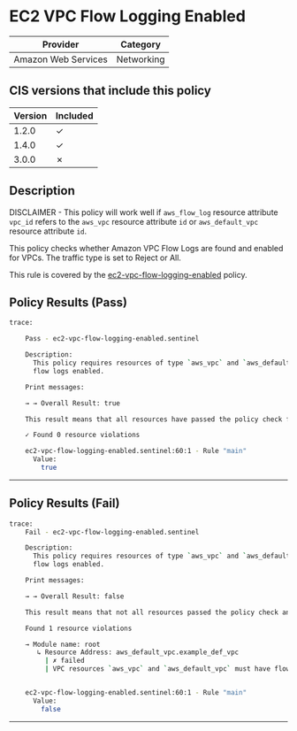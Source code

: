 # EC2 VPC Flow Logging Enabled

| Provider            | Category   |
|---------------------|------------|
| Amazon Web Services | Networking |


## CIS versions that include this policy

| Version | Included |
|---------|----------|
| 1.2.0   | &check;  |
| 1.4.0   | &check;  |
| 3.0.0   | &cross;  |

## Description

DISCLAIMER - This policy will work well if `aws_flow_log` resource attribute `vpc_id` 
refers to the `aws_vpc` resource attribute `id` or `aws_default_vpc` resource attribute `id`.

This policy checks whether Amazon VPC Flow Logs are found and enabled for VPCs. The traffic type is set to Reject or All.

This rule is covered by the [ec2-vpc-flow-logging-enabled](../../policies/ec2-vpc-flow-logging-enabled.sentinel) policy.

## Policy Results (Pass)
```bash
trace:

    Pass - ec2-vpc-flow-logging-enabled.sentinel

    Description:
      This policy requires resources of type `aws_vpc` and `aws_default_vpc` to have
      flow logs enabled.

    Print messages:

    → → Overall Result: true

    This result means that all resources have passed the policy check for the policy ec2-vpc-flow-logging-enabled

    ✓ Found 0 resource violations

    ec2-vpc-flow-logging-enabled.sentinel:60:1 - Rule "main"
      Value:
        true

```

---

## Policy Results (Fail)
```bash
trace:
    Fail - ec2-vpc-flow-logging-enabled.sentinel

    Description:
      This policy requires resources of type `aws_vpc` and `aws_default_vpc` to have
      flow logs enabled.

    Print messages:

    → → Overall Result: false

    This result means that not all resources passed the policy check and the protected behavior is not allowed for policy ec2-vpc-flow-logging-enabled

    Found 1 resource violations

    → Module name: root
       ↳ Resource Address: aws_default_vpc.example_def_vpc
         | ✗ failed
         | VPC resources `aws_vpc` and `aws_default_vpc` must have flow logging. https://docs.aws.amazon.com/securityhub/latest/userguide/ec2-controls.html#ec2-6 for more details.


    ec2-vpc-flow-logging-enabled.sentinel:60:1 - Rule "main"
      Value:
        false

```
---